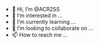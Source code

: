 - 👋 Hi, I’m @ACR2SS
- 👀 I’m interested in ...
- 🌱 I’m currently learning ...
- 💞️ I’m looking to collaborate on ...
- 📫 How to reach me ...

<!---
ACR2SS/ACR2SS is a ✨ special ✨ repository because its `README.md` (this file) appears on your GitHub profile.
You can click the Preview link to take a look at your changes.
--->
